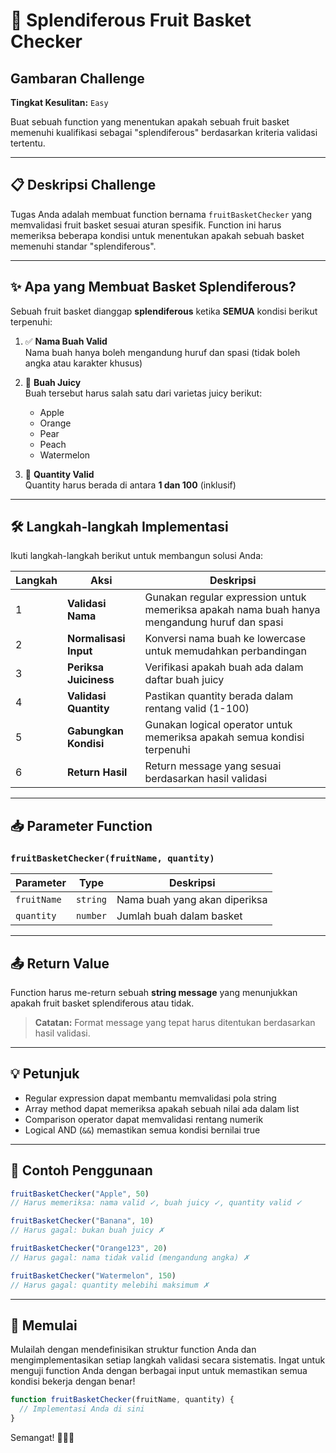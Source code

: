 # 🍎 Splendiferous Fruit Basket Checker

## Gambaran Challenge

**Tingkat Kesulitan:** `Easy`

Buat sebuah function yang menentukan apakah sebuah fruit basket memenuhi kualifikasi sebagai "splendiferous" berdasarkan kriteria validasi tertentu.

---

## 📋 Deskripsi Challenge

Tugas Anda adalah membuat function bernama `fruitBasketChecker` yang memvalidasi fruit basket sesuai aturan spesifik. Function ini harus memeriksa beberapa kondisi untuk menentukan apakah sebuah basket memenuhi standar "splendiferous".

---

## ✨ Apa yang Membuat Basket Splendiferous?

Sebuah fruit basket dianggap **splendiferous** ketika **SEMUA** kondisi berikut terpenuhi:

1. ✅ **Nama Buah Valid**  
   Nama buah hanya boleh mengandung huruf dan spasi (tidak boleh angka atau karakter khusus)

2. 🧃 **Buah Juicy**  
   Buah tersebut harus salah satu dari varietas juicy berikut:
   - Apple
   - Orange
   - Pear
   - Peach
   - Watermelon

3. 🔢 **Quantity Valid**  
   Quantity harus berada di antara **1 dan 100** (inklusif)

---

## 🛠️ Langkah-langkah Implementasi

Ikuti langkah-langkah berikut untuk membangun solusi Anda:

| Langkah | Aksi | Deskripsi |
|---------|------|-----------|
| 1 | **Validasi Nama** | Gunakan regular expression untuk memeriksa apakah nama buah hanya mengandung huruf dan spasi |
| 2 | **Normalisasi Input** | Konversi nama buah ke lowercase untuk memudahkan perbandingan |
| 3 | **Periksa Juiciness** | Verifikasi apakah buah ada dalam daftar buah juicy |
| 4 | **Validasi Quantity** | Pastikan quantity berada dalam rentang valid (1-100) |
| 5 | **Gabungkan Kondisi** | Gunakan logical operator untuk memeriksa apakah semua kondisi terpenuhi |
| 6 | **Return Hasil** | Return message yang sesuai berdasarkan hasil validasi |

---

## 📥 Parameter Function

### `fruitBasketChecker(fruitName, quantity)`

| Parameter | Type | Deskripsi |
|-----------|------|-----------|
| `fruitName` | `string` | Nama buah yang akan diperiksa |
| `quantity` | `number` | Jumlah buah dalam basket |

---

## 📤 Return Value

Function harus me-return sebuah **string message** yang menunjukkan apakah fruit basket splendiferous atau tidak.

> **Catatan:** Format message yang tepat harus ditentukan berdasarkan hasil validasi.

---

## 💡 Petunjuk

- Regular expression dapat membantu memvalidasi pola string
- Array method dapat memeriksa apakah sebuah nilai ada dalam list
- Comparison operator dapat memvalidasi rentang numerik
- Logical AND (`&&`) memastikan semua kondisi bernilai true

---

## 🎯 Contoh Penggunaan

```javascript
fruitBasketChecker("Apple", 50)
// Harus memeriksa: nama valid ✓, buah juicy ✓, quantity valid ✓

fruitBasketChecker("Banana", 10)
// Harus gagal: bukan buah juicy ✗

fruitBasketChecker("Orange123", 20)
// Harus gagal: nama tidak valid (mengandung angka) ✗

fruitBasketChecker("Watermelon", 150)
// Harus gagal: quantity melebihi maksimum ✗
```

---

## 🏁 Memulai

Mulailah dengan mendefinisikan struktur function Anda dan mengimplementasikan setiap langkah validasi secara sistematis. Ingat untuk menguji function Anda dengan berbagai input untuk memastikan semua kondisi bekerja dengan benar!

```javascript
function fruitBasketChecker(fruitName, quantity) {
  // Implementasi Anda di sini
}
```

Semangat! 🍊🍑🍐

